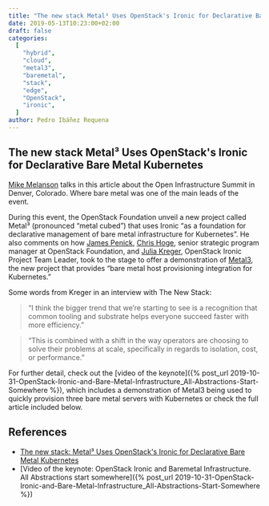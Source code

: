 ```yaml
---
title: "The new stack Metal³ Uses OpenStack's Ironic for Declarative Bare Metal Kubernetes"
date: 2019-05-13T10:23:00+02:00
draft: false
categories:
  [
    "hybrid",
    "cloud",
    "metal3",
    "baremetal",
    "stack",
    "edge",
    "OpenStack",
    "ironic",
  ]
author: Pedro Ibáñez Requena
---
```


## The new stack Metal³ Uses OpenStack's Ironic for Declarative Bare Metal Kubernetes

[Mike Melanson](https://thenewstack.io/author/mike-melanson/) talks in this article about the Open Infrastructure Summit in Denver, Colorado. Where bare metal was one of the main leads of the event.

During this event, the OpenStack Foundation unveil a new project called Metal³ (pronounced “metal cubed”) that uses Ironic “as a foundation for declarative management of bare metal infrastructure for Kubernetes”.
He also comments on how [James Penick](https://www.linkedin.com/in/penick/), [Chris Hoge](https://www.linkedin.com/in/hogepodge), senior strategic program manager at OpenStack Foundation,
and [Julia Kreger](https://www.linkedin.com/in/juliaashleykreger), OpenStack Ironic Project Team Leader, took to the stage to offer a demonstration of [Metal3](https://github.com/metal3-io/baremetal-operator),
the new project that provides “bare metal host provisioning integration for Kubernetes.”

Some words from Kreger in an interview with The New Stack:

> “I think the bigger trend that we’re starting to see is a recognition that common tooling and substrate helps everyone succeed faster with more efficiency.”

> “This is combined with a shift in the way operators are choosing to solve their problems at scale, specifically in regards to isolation, cost, or performance.”

For further detail, check out the [video of the keynote]({% post_url 2019-10-31-OpenStack-Ironic-and-Bare-Metal-Infrastructure_All-Abstractions-Start-Somewhere %}), which includes a demonstration of Metal3 being used to quickly provision three bare metal servers with Kubernetes
or check the full article included below.

## References

- [The new stack: Metal³ Uses OpenStack's Ironic for Declarative Bare Metal Kubernetes](https://thenewstack.io/metal3-uses-openstacks-ironic-for-declarative-bare-metal-kubernetes/)
- [Video of the keynote: OpenStack Ironic and Baremetal Infrastructure. All Abstractions start somewhere]({% post_url 2019-10-31-OpenStack-Ironic-and-Bare-Metal-Infrastructure_All-Abstractions-Start-Somewhere %})
